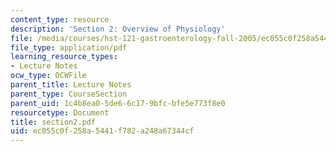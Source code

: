 ```yaml
---
content_type: resource
description: 'Section 2: Overview of Physiology'
file: /media/courses/hst-121-gastroenterology-fall-2005/ec055c0f258a5441f782a248a67344cf_section2.pdf
file_type: application/pdf
learning_resource_types:
- Lecture Notes
ocw_type: OCWFile
parent_title: Lecture Notes
parent_type: CourseSection
parent_uid: 1c4b8ea0-5de6-6c17-9bfc-bfe5e773f8e0
resourcetype: Document
title: section2.pdf
uid: ec055c0f-258a-5441-f782-a248a67344cf
---
```

